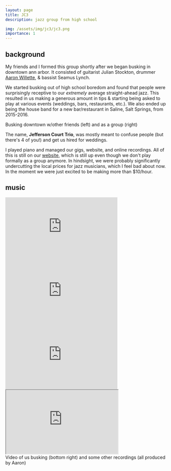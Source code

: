 ```yaml
---
layout: page
title: JC3 
description: jazz group from high school

img: /assets/img/jc3/jc3.png
importance: 1
---
```


## background 

My friends and I formed this group shortly after we began busking in downtown ann arbor. It consisted of guitarist Julian Stockton, drummer [Aaron Willette](https://aawill.github.io/), & bassist Seamus Lynch.

We started busking out of high school boredom and found that people were surprisingly receptive to our _extremely_ average straight-ahead jazz. This resulted in us making a generous amount in tips & starting being asked to play at various events (weddings, bars, restaurants, etc.). We also ended up being the house band for a new bar/restaurant in Saline, Salt Springs, from 2015-2016. 

<div class="row">
    <div class="col-sm mt-3 mt-md-0">
        <img class="img-fluid rounded z-depth-1" src="{{ '/assets/img/jc3/busking_1.jpg' | relative_url }}" alt="" title="example image"/>
    </div>
    <div class="col-sm mt-3 mt-md-0">
        <img class="img-fluid rounded z-depth-1" src="{{ '/assets/img/jc3/busking_2.jpg' | relative_url }}" alt="" title="example image"/>
    </div>
</div>
<div class="caption">
    Busking downtown w/other friends (left) and as a group (right) 
</div>

The name, **Jefferson Court Trio**, was mostly meant to confuse people (but there's 4 of you!) and get us hired for weddings.

I played piano and managed our gigs, website, and online recordings. All of this is still on our [website](https://jeffersoncourttrio.weebly.com/), which is still up even though we don't play formally as a group anymore. In hindsight, we were probably significantly undercutting the local prices for jazz musicians, which I feel bad about now. In the moment we were just excited to be making more than $10/hour.


## music

<div class="row">
    <div class="col-sm mt-3 mt-md-0">
        <iframe width="350" height="200" src="https://www.youtube.com/embed/5u7AEOhg9jA" frameborder="0" allow="accelerometer; autoplay; clipboard-write; encrypted-media; gyroscope; picture-in-picture" allowfullscreen></iframe>
    </div>
    <div class="col-sm mt-3 mt-md-0">
        <iframe width="350" height="200" src="https://www.youtube.com/embed/DPvn8ZMYZwI" frameborder="0" allow="accelerometer; autoplay; clipboard-write; encrypted-media; gyroscope; picture-in-picture" allowfullscreen></iframe>
    </div>
</div>

<div class="row">
    <div class="col-sm mt-3 mt-md-0">
        <iframe width="350" height="200" src="https://www.youtube.com/embed/JoM3C26izYM" frameborder="0" allow="accelerometer; autoplay; clipboard-write; encrypted-media; gyroscope; picture-in-picture" allowfullscreen></iframe>
    </div>
    <div class="col-sm mt-3 mt-md-0">
        <iframe src="https://drive.google.com/file/d/0B8bBvIlDS5cqWnoyR3BHWFlWMXBHZEtiVUZjYXFhUGNMeWxn/preview" width="350" height="200"></iframe>
    </div>
</div>

<div class="caption">
    Video of us busking (bottom right) and some other recordings (all produced by Aaron)
</div>

<!-- 
Every project has a beautiful feature showcase page.
It's easy to include images in a flexible 3-column grid format.
Make your photos 1/3, 2/3, or full width.

To give your project a background in the portfolio page, just add the img tag to the front matter like so:

    ---
    layout: page
    title: project
    description: a project with a background image
    img: /assets/img/12.jpg
    ---

<div class="row">
    <div class="col-sm mt-3 mt-md-0">
        <img class="img-fluid rounded z-depth-1" src="{{ '/assets/img/1.jpg' | relative_url }}" alt="" title="example image"/>
    </div>
    <div class="col-sm mt-3 mt-md-0">
        <img class="img-fluid rounded z-depth-1" src="{{ '/assets/img/3.jpg' | relative_url }}" alt="" title="example image"/>
    </div>
    <div class="col-sm mt-3 mt-md-0">
        <img class="img-fluid rounded z-depth-1" src="{{ '/assets/img/5.jpg' | relative_url }}" alt="" title="example image"/>
    </div>
</div>
<div class="caption">
    Caption photos easily. On the left, a road goes through a tunnel. Middle, leaves artistically fall in a hipster photoshoot. Right, in another hipster photoshoot, a lumberjack grasps a handful of pine needles.
</div>
<div class="row">
    <div class="col-sm mt-3 mt-md-0">
        <img class="img-fluid rounded z-depth-1" src="{{ '/assets/img/5.jpg' | relative_url }}" alt="" title="example image"/>
    </div>
</div>
<div class="caption">
    This image can also have a caption. It's like magic.
</div>

You can also put regular text between your rows of images.
Say you wanted to write a little bit about your project before you posted the rest of the images.
You describe how you toiled, sweated, *bled* for your project, and then... you reveal it's glory in the next row of images.


<div class="row justify-content-sm-center">
    <div class="col-sm-8 mt-3 mt-md-0">
        <img class="img-fluid rounded z-depth-1" src="{{ '/assets/img/6.jpg' | relative_url }}" alt="" title="example image"/>
    </div>
    <div class="col-sm-4 mt-3 mt-md-0">
        <img class="img-fluid rounded z-depth-1" src="{{ '/assets/img/11.jpg' | relative_url }}" alt="" title="example image"/>
    </div>
</div>
<div class="caption">
    You can also have artistically styled 2/3 + 1/3 images, like these.
</div>


The code is simple.
Just wrap your images with `<div class="col-sm">` and place them inside `<div class="row">` (read more about the <a href="https://getbootstrap.com/docs/4.4/layout/grid/" target="_blank">Bootstrap Grid</a> system).
To make images responsive, add `img-fluid` class to each; for rounded corners and shadows use `rounded` and `z-depth-1` classes.
Here's the code for the last row of images above:

```html
<div class="row justify-content-sm-center">
    <div class="col-sm-8 mt-3 mt-md-0">
        <img class="img-fluid rounded z-depth-1" src="{{ '/assets/img/6.jpg' | relative_url }}" alt="" title="example image"/>
    </div>
    <div class="col-sm-4 mt-3 mt-md-0">
        <img class="img-fluid rounded z-depth-1" src="{{ '/assets/img/11.jpg' | relative_url }}" alt="" title="example image"/>
    </div>
</div>
``` -->
